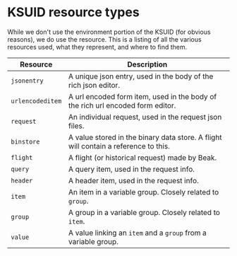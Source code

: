 # KSUID resource types

While we don't use the environment portion of the KSUID (for obvious reasons), we do use the resource. This is a listing of all the various resources used, what they represent, and where to find them.

| Resource | Description |
| -------- | ----------- |
| `jsonentry` | A unique json entry, used in the body of the rich json editor. |
| `urlencodeditem` | A url encoded form item, used in the body of the rich url encoded form editor. |
| `request` | An individual request, used in the request json files. |
| `binstore` | A value stored in the binary data store. A flight will contain a reference to this. |
| `flight` | A flight (or historical request) made by Beak. |
| `query` | A query item, used in the request info. |
| `header` | A header item, used in the request info. |
| `item` | An item in a variable group. Closely related to `group`. |
| `group` | A group in a variable group. Closely related to `item`. |
| `value` | A value linking an `item` and a `group` from a variable group. |

